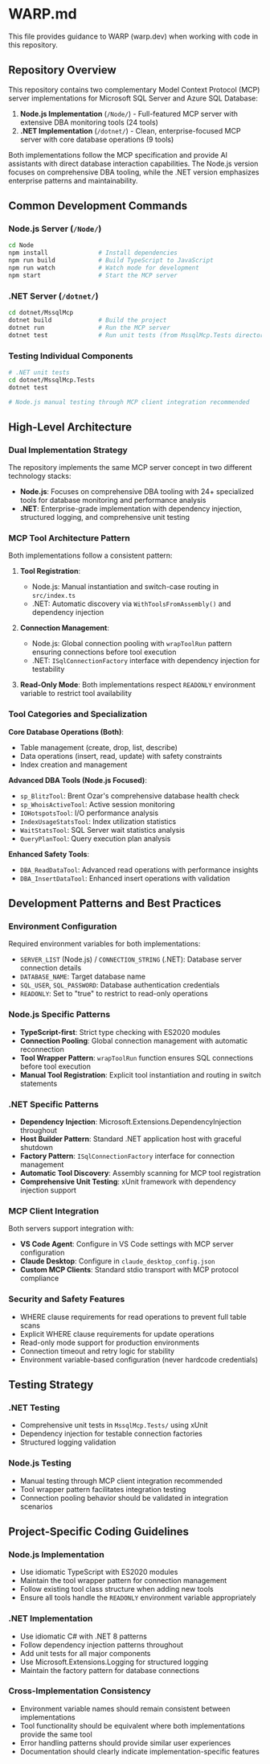 # WARP.md

This file provides guidance to WARP (warp.dev) when working with code in this repository.

## Repository Overview

This repository contains two complementary Model Context Protocol (MCP) server implementations for Microsoft SQL Server and Azure SQL Database:

1. **Node.js Implementation** (`/Node/`) - Full-featured MCP server with extensive DBA monitoring tools (24 tools)
2. **.NET Implementation** (`/dotnet/`) - Clean, enterprise-focused MCP server with core database operations (9 tools)

Both implementations follow the MCP specification and provide AI assistants with direct database interaction capabilities. The Node.js version focuses on comprehensive DBA tooling, while the .NET version emphasizes enterprise patterns and maintainability.

## Common Development Commands

### Node.js Server (`/Node/`)
```bash
cd Node
npm install              # Install dependencies
npm run build            # Build TypeScript to JavaScript
npm run watch            # Watch mode for development
npm start                # Start the MCP server
```

### .NET Server (`/dotnet/`)
```bash
cd dotnet/MssqlMcp
dotnet build             # Build the project
dotnet run               # Run the MCP server
dotnet test              # Run unit tests (from MssqlMcp.Tests directory)
```

### Testing Individual Components
```bash
# .NET unit tests
cd dotnet/MssqlMcp.Tests
dotnet test

# Node.js manual testing through MCP client integration recommended
```

## High-Level Architecture

### Dual Implementation Strategy
The repository implements the same MCP server concept in two different technology stacks:

- **Node.js**: Focuses on comprehensive DBA tooling with 24+ specialized tools for database monitoring and performance analysis
- **.NET**: Enterprise-grade implementation with dependency injection, structured logging, and comprehensive unit testing

### MCP Tool Architecture Pattern
Both implementations follow a consistent pattern:

1. **Tool Registration**: 
   - Node.js: Manual instantiation and switch-case routing in `src/index.ts`
   - .NET: Automatic discovery via `WithToolsFromAssembly()` and dependency injection

2. **Connection Management**:
   - Node.js: Global connection pooling with `wrapToolRun` pattern ensuring connections before tool execution
   - .NET: `ISqlConnectionFactory` interface with dependency injection for testability

3. **Read-Only Mode**: Both implementations respect `READONLY` environment variable to restrict tool availability

### Tool Categories and Specialization

**Core Database Operations (Both)**:
- Table management (create, drop, list, describe)  
- Data operations (insert, read, update) with safety constraints
- Index creation and management

**Advanced DBA Tools (Node.js Focused)**:
- `sp_BlitzTool`: Brent Ozar's comprehensive database health check
- `sp_WhoisActiveTool`: Active session monitoring
- `IOHotspotsTool`: I/O performance analysis
- `IndexUsageStatsTool`: Index utilization statistics
- `WaitStatsTool`: SQL Server wait statistics analysis
- `QueryPlanTool`: Query execution plan analysis

**Enhanced Safety Tools**:
- `DBA_ReadDataTool`: Advanced read operations with performance insights
- `DBA_InsertDataTool`: Enhanced insert operations with validation

## Development Patterns and Best Practices

### Environment Configuration
Required environment variables for both implementations:
- `SERVER_LIST` (Node.js) / `CONNECTION_STRING` (.NET): Database server connection details
- `DATABASE_NAME`: Target database name  
- `SQL_USER`, `SQL_PASSWORD`: Database authentication credentials
- `READONLY`: Set to "true" to restrict to read-only operations

### Node.js Specific Patterns
- **TypeScript-first**: Strict type checking with ES2020 modules
- **Connection Pooling**: Global connection management with automatic reconnection
- **Tool Wrapper Pattern**: `wrapToolRun` function ensures SQL connections before tool execution
- **Manual Tool Registration**: Explicit tool instantiation and routing in switch statements

### .NET Specific Patterns  
- **Dependency Injection**: Microsoft.Extensions.DependencyInjection throughout
- **Host Builder Pattern**: Standard .NET application host with graceful shutdown
- **Factory Pattern**: `ISqlConnectionFactory` interface for connection management
- **Automatic Tool Discovery**: Assembly scanning for MCP tool registration
- **Comprehensive Unit Testing**: xUnit framework with dependency injection support

### MCP Client Integration
Both servers support integration with:
- **VS Code Agent**: Configure in VS Code settings with MCP server configuration
- **Claude Desktop**: Configure in `claude_desktop_config.json`
- **Custom MCP Clients**: Standard stdio transport with MCP protocol compliance

### Security and Safety Features
- WHERE clause requirements for read operations to prevent full table scans
- Explicit WHERE clause requirements for update operations  
- Read-only mode support for production environments
- Connection timeout and retry logic for stability
- Environment variable-based configuration (never hardcode credentials)

## Testing Strategy

### .NET Testing
- Comprehensive unit tests in `MssqlMcp.Tests/` using xUnit
- Dependency injection for testable connection factories
- Structured logging validation

### Node.js Testing  
- Manual testing through MCP client integration recommended
- Tool wrapper pattern facilitates integration testing
- Connection pooling behavior should be validated in integration scenarios

## Project-Specific Coding Guidelines

### Node.js Implementation
- Use idiomatic TypeScript with ES2020 modules
- Maintain the tool wrapper pattern for connection management
- Follow existing tool class structure when adding new tools
- Ensure all tools handle the `READONLY` environment variable appropriately

### .NET Implementation  
- Use idiomatic C# with .NET 8 patterns
- Follow dependency injection patterns throughout
- Add unit tests for all major components
- Use Microsoft.Extensions.Logging for structured logging
- Maintain the factory pattern for database connections

### Cross-Implementation Consistency
- Environment variable names should remain consistent between implementations
- Tool functionality should be equivalent where both implementations provide the same tool
- Error handling patterns should provide similar user experiences
- Documentation should clearly indicate implementation-specific features